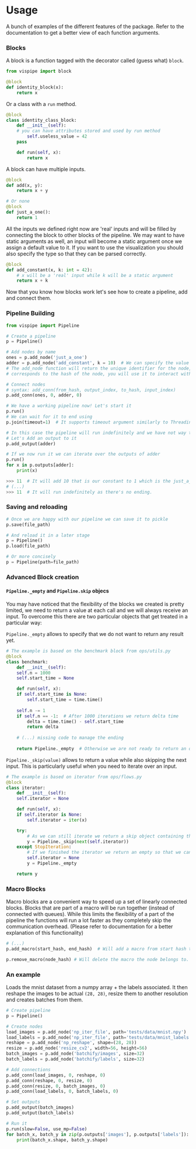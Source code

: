 # Usage

A bunch of examples of the different features of the package.
Refer to the documentation to get a better view of each function arguments.

### Blocks
A block is a function tagged with the decorator called (guess what) `block`.
```python
from vispipe import block

@block
def identity_block(x):
    return x
```

Or a class with a `run` method.
```python
@block
class identity_class_block:
    def __init__(self):
	# you can have attributes stored and used by run method
    	self.useless_value = 42
	pass

    def run(self, x):
        return x
```

A block can have multiple inputs.

```python
@block
def add(x, y):
    return x + y

# Or none
@block
def just_a_one():
    return 1
```

All the inputs we defined right now are 'real' inputs and will be filled
by connecting the block to other blocks of the pipeline.
We may want to have static arguments as well, an input will become a static argument once we assign a default value to it. If you want to use the visualization you should also specify the type so that they can be parsed correctly.

```python
@block
def add_constant(x, k: int = 42):
    # x will be a 'real' input while k will be a static argument
    return x + k
```

Now that you know how blocks work let's see how to create a pipeline, add and connect them.

### Pipeline Building

```python
from vispipe import Pipeline

# Create a pipeline
p = Pipeline()

# Add nodes by name
ones = p.add_node('just_a_one')
adder = p.add_node('add_constant', k = 10)  # We can specify the value of static arguments during add_node
# The add_node function will return the unique identifier for the node, it is an integer and
# corresponds to the hash of the node, you will use it to interact with the node.

# Connect nodes
# syntax: add_conn(from_hash, output_index, to_hash, input_index)
p.add_conn(ones, 0, adder, 0)

# We have a working pipeline now! Let's start it
p.run()
# We can wait for it to end using
p.join(timeout=1)  # It supports timeout argument similarly to Threading std library

# In this case the pipeline will run indefinitely and we have not way to interact with it.
# Let's Add an output to it
p.add_output(adder)

# If we now run it we can iterate over the outputs of adder
p.run()
for x in p.outputs[adder]:
    print(x)

>>> 11  # It will add 10 that is our constant to 1 which is the just_a_one output.
# (...)
>>> 11  # It will run indefinitely as there's no ending.
```

### Saving and reloading

```python
# Once we are happy with our pipeline we can save it to pickle
p.save(file_path)

# And reload it in a later stage
p = Pipeline()
p.load(file_path)

# Or more concisely
p = Pipeline(path=file_path)
```

### Advanced Block creation
#### `Pipeline._empty` and `Pipeline.skip` objecs
You may have noticed that the flexibility of the blocks we created is pretty limited, we need to return a value at each call and we will always receive an input.
To overcome this there are two particular objects that get treated in a particular way:

`Pipeline._empty` allows to specify that we do not want to return any result yet.
```python
# The example is based on the benchmark block from ops/utils.py
@block
class benchmark:
    def __init__(self):
	self.n = 1000
	self.start_time = None

    def run(self, x):
	if self.start_time is None:
	    self.start_time = time.time()
	
	self.n -= 1
	if self.n == -1:  # After 1000 iterations we return delta time
	    delta = time.time() - self.start_time
	    return delta
	
	# (...) missing code to manage the ending
	
	return Pipeline._empty  # Otherwise we are not ready to return an output
```

`Pipeline._skip(value)` allows to return a value while also skipping the next input.
This is particularly useful when you need to iterate over an input.
```python
# The example is based on iterator from ops/flows.py
@block
class iterator:
    def __init__(self):
	self.iterator = None

    def run(self, x):
	if self.iterator is None:
	    self.iterator = iter(x)

	try:
	    # As we can still iterate we return a skip object containing the next value
	    y = Pipeline._skip(next(self.iterator))
	except StopIteration:
	    # If we finished the iterator we return an empty so that we can wait for next input
	    self.iterator = None
	    y = Pipeline._empty

	return y
```

### Macro Blocks
Macro blocks are a convenient way to speed up a set of linearly connected blocks.
Blocks that are part of a macro will be run together (instead of connected with queues).
While this limits the flexibility of a part of the pipeline the functions will run a lot faster as they completely
skip the communication overhead.
(Please refer to documentation for a better explanation of this functionality)

```python
# (...)
p.add_macro(start_hash, end_hash)  # Will add a macro from start hash to end hash.

p.remove_macro(node_hash) # Will delete the macro the node belongs to.
```

### An example
Loads the mnist dataset from a numpy array + the labels associated.
It then reshape the images to be actual `(28, 28)`, resize them to another resolution
and creates batches from them.
```python
# Create pipeline
p = Pipeline()

# Create nodes
load_images = p.add_node('np_iter_file', path='tests/data/mnist.npy')
load_labels = p.add_node('np_iter_file', path='tests/data/mnist_labels.npy')
reshape = p.add_node('np_reshape', shape=(28, 28))
resize = p.add_node('resize_cv2', width=56, height=56)
batch_images = p.add_node('batchify/images', size=32)
batch_labels = p.add_node('batchify/labels', size=32)

# Add connections
p.add_conn(load_images, 0, reshape, 0)
p.add_conn(reshape, 0, resize, 0)
p.add_conn(resize, 0, batch_images, 0)
p.add_conn(load_labels, 0, batch_labels, 0)

# Set outputs
p.add_output(batch_images)
p.add_output(batch_labels)

# Run it
p.run(slow=False, use_mp=False)
for batch_x, batch_y in zip(p.outputs['images'], p.outputs['labels']):
    print(batch_x.shape, batch_y.shape)
```
